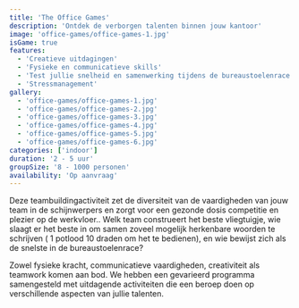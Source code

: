```yaml
---
title: 'The Office Games'
description: 'Ontdek de verborgen talenten binnen jouw kantoor'
image: 'office-games/office-games-1.jpg'
isGame: true
features:
  - 'Creatieve uitdagingen'
  - 'Fysieke en communicatieve skills'
  - 'Test jullie snelheid en samenwerking tijdens de bureaustoelenrace'
  - 'Stressmanagement'
gallery:
  - 'office-games/office-games-1.jpg'
  - 'office-games/office-games-2.jpg'
  - 'office-games/office-games-3.jpg'
  - 'office-games/office-games-4.jpg'
  - 'office-games/office-games-5.jpg'
  - 'office-games/office-games-6.jpg'
categories: ['indoor']
duration: '2 - 5 uur'
groupSize: '8 - 1000 personen'
availability: 'Op aanvraag'
---
```


Deze teambuildingactiviteit zet de diversiteit van de vaardigheden van jouw team in de
schijnwerpers en zorgt voor een gezonde dosis competitie en plezier op de werkvloer.. Welk team construeert het beste vliegtuigje, wie slaagt er het beste in om samen zoveel mogelijk herkenbare woorden te schrijven ( 1 potlood 10 draden om het te bedienen), en wie bewijst zich als de snelste in de bureaustoelenrace?

Zowel fysieke kracht, communicatieve vaardigheden, creativiteit als teamwork komen aan bod. We hebben een gevarieerd programma samengesteld met uitdagende activiteiten die een beroep doen op verschillende aspecten van jullie talenten.
